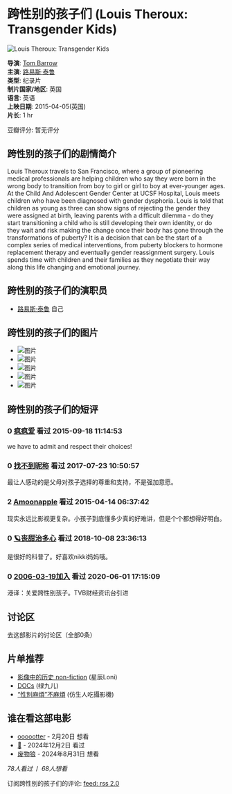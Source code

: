 # 跨性别的孩子们 (Louis Theroux: Transgender Kids)

![Louis Theroux: Transgender Kids](https://img9.doubanio.com/view/photo/s_ratio_poster/public/p2695207094.webp)

**导演**: [Tom Barrow](/subject_search?search_text=Tom%20Barrow)  
**主演**: [路易斯·泰鲁](https://www.douban.com/personage/27361533/)  
**类型**: 纪录片  
**制片国家/地区**: 英国  
**语言**: 英语  
**上映日期**: 2015-04-05(英国)  
**片长**: 1 hr  

豆瓣评分: 暂无评分

## 跨性别的孩子们的剧情简介

Louis Theroux travels to San Francisco, where a group of pioneering medical professionals are helping children who say they were born in the wrong body to transition from boy to girl or girl to boy at ever-younger ages. At the Child And Adolescent Gender Center at UCSF Hospital, Louis meets children who have been diagnosed with gender dysphoria. Louis is told that children as young as three can show signs of rejecting the gender they were assigned at birth, leaving parents with a difficult dilemma - do they start transitioning a child who is still developing their own identity, or do they wait and risk making the change once their body has gone through the transformations of puberty? It is a decision that can be the start of a complex series of medical interventions, from puberty blockers to hormone replacement therapy and eventually gender reassignment surgery. Louis spends time with children and their families as they negotiate their way along this life changing and emotional journey.

## 跨性别的孩子们的演职员

- [路易斯·泰鲁](https://www.douban.com/personage/27361533/ "路易斯·泰鲁 Louis Theroux") 自己

## 跨性别的孩子们的图片

- ![图片](https://img3.doubanio.com/view/photo/sqxs/public/p2237124422.webp)
- ![图片](https://img3.doubanio.com/view/photo/sqxs/public/p2237124397.webp)
- ![图片](https://img9.doubanio.com/view/photo/sqxs/public/p2239228336.webp)
- ![图片](https://img9.doubanio.com/view/photo/sqxs/public/p2239228285.webp)
- ![图片](https://img3.doubanio.com/view/photo/sqxs/public/p2239228237.webp)

## 跨性别的孩子们的短评

### 0 [疯疯爱](https://www.douban.com/people/1829450/) 看过 2015-09-18 11:14:53
we have to admit and respect their choices!

### 0 [找不到昵称](https://www.douban.com/people/48170146/) 看过 2017-07-23 10:50:57
最让人感动的是父母对孩子选择的尊重和支持，不是强加意愿。

### 2 [Amoonapple](https://www.douban.com/people/1613812/) 看过 2015-04-14 06:37:42
现实永远比影视更复杂。小孩子到底懂多少真的好难讲，但是个个都想得好明白。

### 0 [🪐丧甜治多心](https://www.douban.com/people/SmileyLee/) 看过 2018-10-08 23:36:13
是很好的科普了。好喜欢nikki妈妈哦。

### 0 [2006-03-19加入](https://www.douban.com/people/1121217/) 看过 2020-06-01 17:15:09
港译：关爱跨性别孩子。TVB财经资讯台引进

## 讨论区

去这部影片的讨论区（全部0条）

## 片单推荐

- [影像中的历史 non-fiction](https://www.douban.com/doulist/122178223/) (星辰Loni)
- [DOCs](https://www.douban.com/doulist/49191792/) (绿九儿)
- [“性別麻煩”不麻煩](https://www.douban.com/doulist/155106178/) (仿生人吃攝影機)

## 谁在看这部电影

- [oooootter](https://www.douban.com/people/171257118/) - 2月20日 想看
- [💃](https://www.douban.com/people/247602345/) - 2024年12月2日 看过
- [废物狼](https://www.douban.com/people/271770081/) - 2024年8月31日 想看

*78人看过*  /  *68人想看*  

订阅跨性别的孩子们的评论: [feed: rss 2.0](https://movie.douban.com/feed/subject/26351053/reviews)